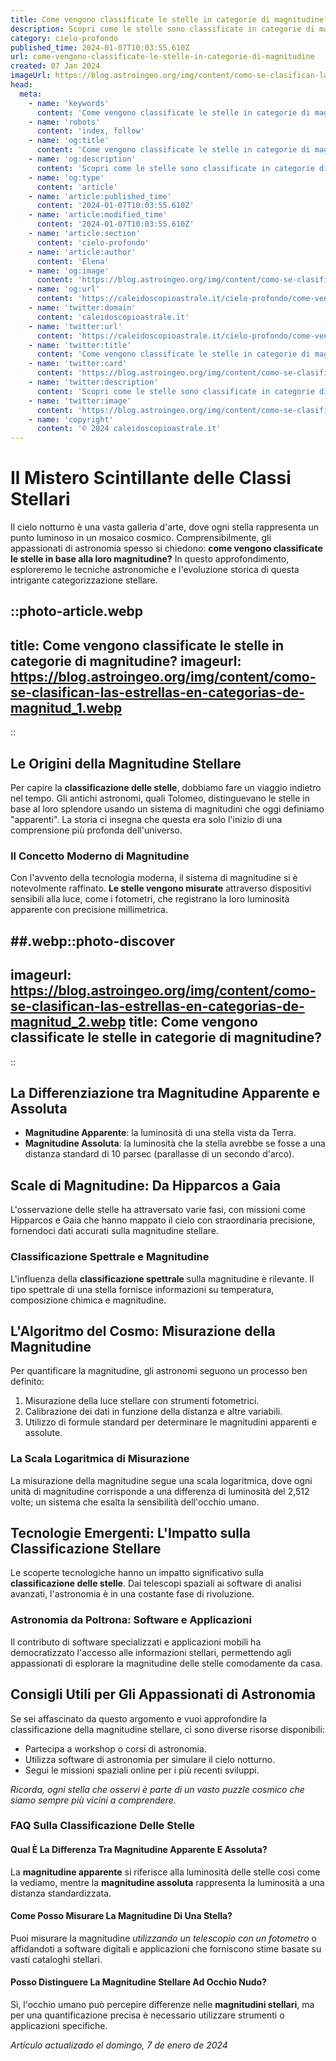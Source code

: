 ```yaml
---
title: Come vengono classificate le stelle in categorie di magnitudine?
description: Scopri come le stelle sono classificate in categorie di magnitudine. La tua guida essenziale per lastronomia stellare, spiegata semplicemente.
category: cielo-profondo
published_time: 2024-01-07T10:03:55.610Z
url: come-vengono-classificate-le-stelle-in-categorie-di-magnitudine
created: 07 Jan 2024
imageUrl: https://blog.astroingeo.org/img/content/como-se-clasifican-las-estrellas-en-categorias-de-magnitud_1.webp
head:
  meta:
    - name: 'keywords'
      content: 'Come vengono classificate le stelle in categorie di magnitudine?'
    - name: 'robots'
      content: 'index, follow'
    - name: 'og:title'
      content: 'Come vengono classificate le stelle in categorie di magnitudine?'
    - name: 'og:description'
      content: 'Scopri come le stelle sono classificate in categorie di magnitudine. La tua guida essenziale per lastronomia stellare, spiegata semplicemente.'
    - name: 'og:type'
      content: 'article'
    - name: 'article:published_time'
      content: '2024-01-07T10:03:55.610Z'
    - name: 'article:modified_time'
      content: '2024-01-07T10:03:55.610Z'
    - name: 'article:section'
      content: 'cielo-profondo'
    - name: 'article:author'
      content: 'Elena'
    - name: 'og:image'
      content: 'https://blog.astroingeo.org/img/content/como-se-clasifican-las-estrellas-en-categorias-de-magnitud_1.webp'
    - name: 'og:url'
      content: 'https://caleidoscopioastrale.it/cielo-profondo/come-vengono-classificate-le-stelle-in-categorie-di-magnitudine'
    - name: 'twitter:domain'
      content: 'caleidoscopioastrale.it'
    - name: 'twitter:url'
      content: 'https://caleidoscopioastrale.it/cielo-profondo/come-vengono-classificate-le-stelle-in-categorie-di-magnitudine'
    - name: 'twitter:title'
      content: 'Come vengono classificate le stelle in categorie di magnitudine?'
    - name: 'twitter:card'
      content: 'https://blog.astroingeo.org/img/content/como-se-clasifican-las-estrellas-en-categorias-de-magnitud_1.webp'
    - name: 'twitter:description'
      content: 'Scopri come le stelle sono classificate in categorie di magnitudine. La tua guida essenziale per lastronomia stellare, spiegata semplicemente.'
    - name: 'twitter:image'
      content: 'https://blog.astroingeo.org/img/content/como-se-clasifican-las-estrellas-en-categorias-de-magnitud_1.webp'
    - name: 'copyright'
      content: '© 2024 caleidoscopioastrale.it'
---
```

# Il Mistero Scintillante delle Classi Stellari

Il cielo notturno è una vasta galleria d'arte, dove ogni stella rappresenta un punto luminoso in un mosaico cosmico. Comprensibilmente, gli appassionati di astronomia spesso si chiedono: **come vengono classificate le stelle in base alla loro magnitudine?** In questo approfondimento, esploreremo le tecniche astronomiche e l'evoluzione storica di questa intrigante categorizzazione stellare.

::photo-article.webp
---
title: Come vengono classificate le stelle in categorie di magnitudine?
imageurl: https://blog.astroingeo.org/img/content/como-se-clasifican-las-estrellas-en-categorias-de-magnitud_1.webp
---
::

## Le Origini della Magnitudine Stellare

Per capire la **classificazione delle stelle**, dobbiamo fare un viaggio indietro nel tempo. Gli antichi astronomi, quali Tolomeo, distinguevano le stelle in base al loro splendore usando un sistema di magnitudini che oggi definiamo "apparenti". La storia ci insegna che questa era solo l'inizio di una comprensione più profonda dell'universo.

### Il Concetto Moderno di Magnitudine

Con l'avvento della tecnologia moderna, il sistema di magnitudine si è notevolmente raffinato. **Le stelle vengono misurate** attraverso dispositivi sensibili alla luce, come i fotometri, che registrano la loro luminosità apparente con precisione millimetrica.

##.webp::photo-discover
---
imageurl: https://blog.astroingeo.org/img/content/como-se-clasifican-las-estrellas-en-categorias-de-magnitud_2.webp
title: Come vengono classificate le stelle in categorie di magnitudine?
---
::

## La Differenziazione tra Magnitudine Apparente e Assoluta

- **Magnitudine Apparente**: la luminosità di una stella vista da Terra.
- **Magnitudine Assoluta**: la luminosità che la stella avrebbe se fosse a una distanza standard di 10 parsec (parallasse di un secondo d'arco).

## Scale di Magnitudine: Da Hipparcos a Gaia

L'osservazione delle stelle ha attraversato varie fasi, con missioni come Hipparcos e Gaia che hanno mappato il cielo con straordinaria precisione, fornendoci dati accurati sulla magnitudine stellare.

### Classificazione Spettrale e Magnitudine

L'influenza della **classificazione spettrale** sulla magnitudine è rilevante. Il tipo spettrale di una stella fornisce informazioni su temperatura, composizione chimica e magnitudine.

## L'Algoritmo del Cosmo: Misurazione della Magnitudine

Per quantificare la magnitudine, gli astronomi seguono un processo ben definito:

1. Misurazione della luce stellare con strumenti fotometrici.
2. Calibrazione dei dati in funzione della distanza e altre variabili.
3. Utilizzo di formule standard per determinare le magnitudini apparenti e assolute.

### La Scala Logaritmica di Misurazione

La misurazione della magnitudine segue una scala logaritmica, dove ogni unità di magnitudine corrisponde a una differenza di luminosità del 2,512 volte; un sistema che esalta la sensibilità dell'occhio umano.

## Tecnologie Emergenti: L'Impatto sulla Classificazione Stellare

Le scoperte tecnologiche hanno un impatto significativo sulla **classificazione delle stelle**. Dai telescopi spaziali ai software di analisi avanzati, l'astronomia è in una costante fase di rivoluzione.

### Astronomia da Poltrona: Software e Applicazioni

Il contributo di software specializzati e applicazioni mobili ha democratizzato l'accesso alle informazioni stellari, permettendo agli appassionati di esplorare la magnitudine delle stelle comodamente da casa.

## Consigli Utili per Gli Appassionati di Astronomia

Se sei affascinato da questo argomento e vuoi approfondire la classificazione della magnitudine stellare, ci sono diverse risorse disponibili:

- Partecipa a workshop o corsi di astronomia.
- Utilizza software di astronomia per simulare il cielo notturno.
- Segui le missioni spaziali online per i più recenti sviluppi.

_Ricorda, ogni stella che osservi è parte di un vasto puzzle cosmico che siamo sempre più vicini a comprendere._

### FAQ Sulla Classificazione Delle Stelle
#### Qual È La Differenza Tra Magnitudine Apparente E Assoluta?
La **magnitudine apparente** si riferisce alla luminosità delle stelle così come la vediamo, mentre la **magnitudine assoluta** rappresenta la luminosità a una distanza standardizzata.

#### Come Posso Misurare La Magnitudine Di Una Stella?
Puoi misurare la magnitudine *utilizzando un telescopio con un fotometro* o affidandoti a software digitali e applicazioni che forniscono stime basate su vasti cataloghi stellari.

#### Posso Distinguere La Magnitudine Stellare Ad Occhio Nudo?
Sì, l'occhio umano può percepire differenze nelle **magnitudini stellari**, ma per una quantificazione precisa è necessario utilizzare strumenti o applicazioni specifiche.

_Artículo actualizado el domingo, 7 de enero de 2024_